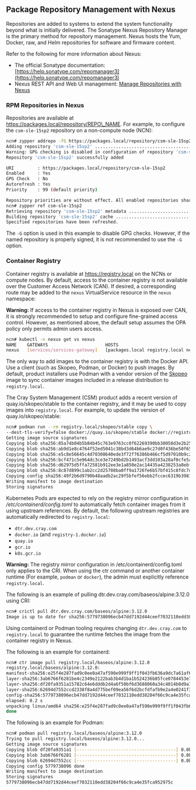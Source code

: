 ## Package Repository Management with Nexus

Repositories are added to  systems to extend the system functionality beyond what is initially delivered. The Sonatype Nexus Repository Manager is the primary method for repository management. Nexus hosts the Yum, Docker, raw, and Helm repositories for  software and firmware content.

Refer to the following for more information about Nexus:

-   The official Sonatype documentation: [https://help.sonatype.com/repomanager3](https://help.sonatype.com/repomanager3)
-   Nexus REST API and Web UI management: [Manage Repositories with Nexus](Manage_Repositories_with_Nexus.md)

### RPM Repositories in Nexus

Repositories are available at https://packages.local/repository/REPO\_NAME. For example, to configure the `csm-sle-15sp2` repository on a non-compute node \(NCN\):

```bash
ncn# zypper addrepo -fG https://packages.local/repository/csm-sle-15sp2 csm-sle-15sp2
Adding repository 'csm-sle-15sp2' .................................................................................................[done]
Warning: GPG checking is disabled in configuration of repository 'csm-sle-15sp2'. Integrity and origin of packages cannot be verified.
Repository 'csm-sle-15sp2' successfully added

URI         : https://packages.local/repository/csm-sle-15sp2
Enabled     : Yes
GPG Check   : No
Autorefresh : Yes
Priority    : 99 (default priority)

Repository priorities are without effect. All enabled repositories share the same priority.
ncn# zypper ref csm-sle-15sp2
Retrieving repository 'csm-sle-15sp2' metadata ....................................................................................[done]
Building repository 'csm-sle-15sp2' cache .........................................................................................[done]
Specified repositories have been refreshed.
```

The `-G` option is used in this example to disable GPG checks. However, if the named repository is properly signed, it is not recommended to use the `-G` option.

### Container Registry

Container registry is available at https://registry.local on the NCNs or compute nodes. By default, access to the container registry is not available over the Customer Access Network \(CAN\). If desired, a corresponding route may be added to the `nexus` VirtualService resource in the `nexus` namespace:

**Warning:** If access to the container registry in Nexus is exposed over CAN, it is strongly recommended to setup and configure fine-grained access control. However, as mentioned above, the default setup assumes the OPA policy only permits admin users access.

```bash
ncn# kubectl -n nexus get vs nexus
NAME    GATEWAYS                      HOSTS                                                     AGE
nexus   [services/services-gateway]   [packages.local registry.local nexus.odin.dev.cray.com]   21d
```

The only way to add images to the container registry is with the Docker API. Use a client \(such as Skopeo, Podman, or Docker\) to push images. By default, product installers use Podman with a vendor version of the [Skopeo](https://github.com/containers/skopeo) image to sync container images included in a release distribution to `registry.local`.

The Cray System Management \(CSM\) product adds a recent version of quay.io/skopeo/stable to the container registry, and it may be used to copy images into `registry.local`. For example, to update the version of quay.io/skopeo/stable:

```bash
ncn# podman run --rm registry.local/skopeo/stable copy \
--dest-tls-verify=false docker://quay.io/skopeo/stable docker://registry.local/skopeo/stable
Getting image source signatures
Copying blob sha256:85a74b04b5b84b45c763e9763cc0f62269390bb30058d3e2b2545d820d3558f7
Copying blob sha256:ab9d1e8c4764f52ed5041c38bd3d64b6ae9c27d0f436be50f658ece38440a97b
Copying blob sha256:e5c8e56645c4d70308640ede3f72f76386b466cf5d97010b9c2f31054caf30a5
Copying blob sha256:bcf471c5e964dc3ce3e7249bd2b1493acf3dd103a28af0cfe5af70351ad399d0
Copying blob sha256:d62975d5ffa72581b912ee3e1a850e2ac14435a4238253a8ebf80f5d10f2df4c
Copying blob sha256:8c87d899c1ab2cc2d25708ba0ff9a1726fe6b57bf415c8fdc7de973e6b185f63
Copying config sha256:49f2b6d9790b48aadb2ac29f5bfef56ebb2fccec6319b3981639d04452887848
Writing manifest to image destination
Storing signatures
```

Kubernetes Pods are expected to rely on the registry mirror configuration in */etc/containerd/config.toml* to automatically fetch container images from it using upstream references. By default, the following upstream registries are automatically redirected to `registry.local`:

-   `dtr.dev.cray.com`
-   `docker.io` \(and `registry-1.docker.io`\)
-   `quay.io`
-   `gcr.io`
-   `k8s.gcr.io`

**Warning:** The registry mirror configuration in /etc/containerd/config.toml only applies to the CRI. When using the ctr command or another container runtime \(For example, `podman` or `docker`\), the admin must explicitly reference `registry.local`.

The following is an example of pulling dtr.dev.cray.com/baseos/alpine:3.12.0 using CRI:

```bash
ncn# crictl pull dtr.dev.cray.com/baseos/alpine:3.12.0
Image is up to date for sha256:5779738096ecb47dd7192d44ceef7032110edd38204f66c9ca4e35fca952975c
```

Using containerd or Podman tooling requires changing `dtr.dev.cray.com` to `registry.local` to guarantee the runtime fetches the image from the container registry in Nexus.

The following is an example for containerd:

```bash
ncn# ctr image pull registry.local/baseos/alpine:3.12.0
registry.local/baseos/alpine:3.12.0:                                              resolved       |++++++++++++++++++++++++++++++++++++++| 
manifest-sha256:e25f4e287fad9c0ee0a47af590e999f9ff1f043fb636a9dc7a61af6d13fc40ca: done           |++++++++++++++++++++++++++++++++++++++| 
layer-sha256:3ab6766f6281be4c2349e2122bab3b4d1ba1b524236b85fce0784453e759b516:    done           |++++++++++++++++++++++++++++++++++++++| 
layer-sha256:df20fa9351a15782c64e6dddb2d4a6f50bf6d3688060a34c4014b0d9a752eb4c:    done           |++++++++++++++++++++++++++++++++++++++| 
layer-sha256:62694d7552ccd2338f8a4d775bef09ea56f6d2bcfdfafb9e2a4e0241f360fca5:    done           |++++++++++++++++++++++++++++++++++++++| 
config-sha256:5779738096ecb47dd7192d44ceef7032110edd38204f66c9ca4e35fca952975c:   done           |++++++++++++++++++++++++++++++++++++++| 
elapsed: 0.2 s                                                                    total:   0.0 B (0.0 B/s)                                         
unpacking linux/amd64 sha256:e25f4e287fad9c0ee0a47af590e999f9ff1f043fb636a9dc7a61af6d13fc40ca...
done
```

The following is an example for Podman:

```bash
ncn# podman pull registry.local/baseos/alpine:3.12.0
Trying to pull registry.local/baseos/alpine:3.12.0...
Getting image source signatures
Copying blob df20fa9351a1 [--------------------------------------] 0.0b / 0.0b
Copying blob 3ab6766f6281 [--------------------------------------] 0.0b / 0.0b
Copying blob 62694d7552cc [--------------------------------------] 0.0b / 0.0b
Copying config 5779738096 done  
Writing manifest to image destination
Storing signatures
5779738096ecb47dd7192d44ceef7032110edd38204f66c9ca4e35fca952975c
```



